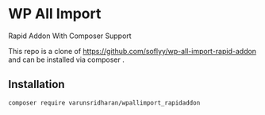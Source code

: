 # WP All Import
Rapid Addon With Composer Support

This repo is a clone of https://github.com/soflyy/wp-all-import-rapid-addon and can be installed via composer .

## Installation
```
composer require varunsridharan/wpallimport_rapidaddon
```
